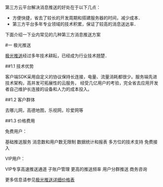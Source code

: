 第三方云平台解决消息推送的好处在于以下几点：

- 方便快捷，省去了较长的开发周期和搭建服务器的时间，减少成本．
- 第三方平台多年专业领域的技术积累，保证了较高的消息送达率．

下面介绍一下业内常见的几种第三方消息推送方案

#一 极光推送

[极光推送](https://www.jpush.cn/common/)经过多年技术耕耘，已经成为行业技术翘楚．

##1.1 技术优势

客户端SDK采用自定义的协议保持长连接，电量、流量消耗都很少。服务端先进技术架构，高并发可拓展性的云服务，
经受几亿用户的考验，完全省去应用开发者自己维护长连接的设备和人力的成本投入。

##1.2 客户群体

去哪儿网，高德地图，乐视网，珍爱网等

##1.3 价格费用

免费用户：

基础推送服务
消息数和用户数无限制
数据统计和报表
多方位的技术支持
免费接入
 

VIP用户：

VIP专享高速推送通道
子账户管理
更高的推送频率
用户分群推送
商务咨询

更多信息请参见[极光推送详细价格表](https://www.jpush.cn/common/price)


